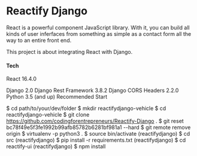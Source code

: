 # Reactify Django

React is a powerful component JavaScript library. With it, you can build all kinds of user inferfaces from something as simple as a contact form all the way to an entire front end.

This project is about integrating React with Django.


#### Tech

React 16.4.0

Django 2.0
Django Rest Framework 3.8.2
Django CORS Headers 2.2.0
Python 3.5 (and up)
Recommended Start

$ cd path/to/your/dev/folder
$ mkdir reactifydjango-vehicle
$ cd reactifydjango-vehicle
$ git clone https://github.com/codingforentrepreneurs/Reactify-Django .
$ git reset bc78f49e5f3fe1992b99afb85782b6281bf981a1 --hard
$ git remote remove origin
$ virtualenv -p python3 .
$ source bin/activate
(reactifydjango) $ cd src
(reactifydjango) $ pip install -r requirements.txt
(reactifydjango) $ cd reactify-ui
(reactifydjango) $ npm install

